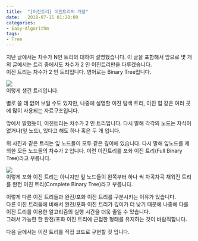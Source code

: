```yaml
---
title:  "[이진트리] 이진트리의 개념"
date:   2018-07-15 01:20:00
categories:
- Easy-Algorithm
tags:
- Tree
---
```


지난 글에서는 차수가 N인 트리의 대하여 설명했습니다. 이 글을 포함해서 앞으로 몇 개의 글에서는 트리 중에서도 차수가 2 인 이진트리만을 다루겠습니다.<br>
이진 트리는 차수가 2 인 트리입니다. 영어로는 Binary Tree입니다.

<img src = "https://i.imgur.com/ZZ0qpux.png"><br>
이렇게 생긴 트리입니다.

별로 쓸 데 없어 보일 수도 있지만, 나중에 설명할 이진 탐색 트리, 이진 힙 같은 여러 곳에 많이 사용되는 자료구조입니다.

앞에서 말했듯이, 이진트리는 차수가 2 인 트리입니다. 다시 말해 각각의 노드는 자식이 없거나(잎 노드), 있다고 해도 하나 혹은 두 개 입니다.

위 사진과 같은 트리는 잎 노드들이 모두 같은 깊이에 있습니다. 다시 말해 잎노드를 제외한 모든 노드들의 차수가 2 입니다. 이런 이진트리를 포화 이진 트리(Full Binary Tree)라고 부릅니다.

<img src = "https://i.imgur.com/OMafywe.png"><br>
이렇게 포화 이진 트리는 아니지만 잎 노드들이 왼쪽부터 하나 씩 차곡차곡 채워진 트리를 완전 이진 트리(Complete Binary Tree)라고 부릅니다.

이렇게 다른 이진 트리들과 완전/포화 이진 트리를 구분시키는 이유가 있습니다.<br>
다른 이진 트리들에 비해서 완전/포화 이진 트리가 깊이가 더 낮기 때문에 나중에 다룰 이진 트리를 이용한 알고리즘의 실행 시간을 더욱 줄일 수 있습니다.<br>
그래서 가능한 한 완전/포화 이진 트리에 근접한 형태를 유지하는 것이 바람직합니다.

다음 글에서는 이진 트리를 직접 코드로 구현할 것 입니다.
